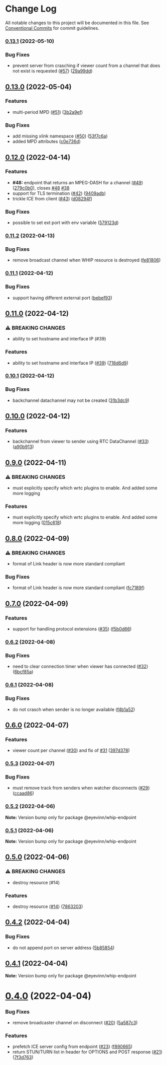 # Change Log

All notable changes to this project will be documented in this file.
See [Conventional Commits](https://conventionalcommits.org) for commit guidelines.

### [0.13.1](https://github.com/Eyevinn/whip/compare/@eyevinn/whip-endpoint@0.13.0...@eyevinn/whip-endpoint@0.13.1) (2022-05-10)


### Bug Fixes

* prevent server from crasching if viewer count from a channel that does not exist is requested ([#57](https://github.com/Eyevinn/whip/issues/57)) ([29a99dd](https://github.com/Eyevinn/whip/commit/29a99dd4ade39d7cacfc33923a35714a1cf8bafb))



## [0.13.0](https://github.com/Eyevinn/whip/compare/@eyevinn/whip-endpoint@0.12.0...@eyevinn/whip-endpoint@0.13.0) (2022-05-04)


### Features

* multi-period MPD ([#51](https://github.com/Eyevinn/whip/issues/51)) ([3b2a9ef](https://github.com/Eyevinn/whip/commit/3b2a9ef003316dc588b9747deac5a7464c57485a))


### Bug Fixes

* add missing xlink namespace ([#50](https://github.com/Eyevinn/whip/issues/50)) ([53f7c6a](https://github.com/Eyevinn/whip/commit/53f7c6aa9613d5115342e890b8ba3a46a568e132))
* added MPD attributes ([c0e736d](https://github.com/Eyevinn/whip/commit/c0e736dbea0289063ecc1139e50febf50ee2d570))



## [0.12.0](https://github.com/Eyevinn/whip/compare/@eyevinn/whip-endpoint@0.11.2...@eyevinn/whip-endpoint@0.12.0) (2022-04-14)


### Features

* **#48:** endpoint that returns an MPEG-DASH for a channel ([#49](https://github.com/Eyevinn/whip/issues/49)) ([279c0b0](https://github.com/Eyevinn/whip/commit/279c0b0135506b1f5c4cb1ec054da2fdbc075019)), closes [#48](https://github.com/Eyevinn/whip/issues/48) [#38](https://github.com/Eyevinn/whip/issues/38)
* support for TLS termination ([#42](https://github.com/Eyevinn/whip/issues/42)) ([9409adb](https://github.com/Eyevinn/whip/commit/9409adbb9ddad9b8e1e9546347d407bfe90bbb5f))
* trickle ICE from client ([#43](https://github.com/Eyevinn/whip/issues/43)) ([d08294f](https://github.com/Eyevinn/whip/commit/d08294f65e8ca73d11062d7c04914157204b832f))


### Bug Fixes

* possible to set ext port with env variable ([579123d](https://github.com/Eyevinn/whip/commit/579123dc5800055bdf4957f4fcad6f01e8d6116b))



### [0.11.2](https://github.com/Eyevinn/whip/compare/@eyevinn/whip-endpoint@0.11.1...@eyevinn/whip-endpoint@0.11.2) (2022-04-13)


### Bug Fixes

* remove broadcast channel when WHIP resource is destroyed ([fe81806](https://github.com/Eyevinn/whip/commit/fe8180663c9b47a42f370357c65609e6757f8eab))



### [0.11.1](https://github.com/Eyevinn/whip/compare/@eyevinn/whip-endpoint@0.11.0...@eyevinn/whip-endpoint@0.11.1) (2022-04-12)


### Bug Fixes

* support having different external port ([bebef93](https://github.com/Eyevinn/whip/commit/bebef935537a57fcb7d836762ac51f5ab65071cd))



## [0.11.0](https://github.com/Eyevinn/whip/compare/@eyevinn/whip-endpoint@0.10.1...@eyevinn/whip-endpoint@0.11.0) (2022-04-12)


### ⚠ BREAKING CHANGES

* ability to set hostname and interface IP (#39)

### Features

* ability to set hostname and interface IP ([#39](https://github.com/Eyevinn/whip/issues/39)) ([718d6d9](https://github.com/Eyevinn/whip/commit/718d6d9981b20b41c7fc1ebfd3ccdeaeef3ccdd5))



### [0.10.1](https://github.com/Eyevinn/whip/compare/@eyevinn/whip-endpoint@0.10.0...@eyevinn/whip-endpoint@0.10.1) (2022-04-12)


### Bug Fixes

* backchannel datachannel may not be created ([31b3dc9](https://github.com/Eyevinn/whip/commit/31b3dc99a5c1e114caff2af8c8414a4e6769f8fa))



## [0.10.0](https://github.com/Eyevinn/whip/compare/@eyevinn/whip-endpoint@0.9.0...@eyevinn/whip-endpoint@0.10.0) (2022-04-12)


### Features

* backchannel from viewer to sender using RTC DataChannel ([#33](https://github.com/Eyevinn/whip/issues/33)) ([a90b913](https://github.com/Eyevinn/whip/commit/a90b913587a612c22388f9c2e89d905054fb9440))



## [0.9.0](https://github.com/Eyevinn/whip/compare/@eyevinn/whip-endpoint@0.8.0...@eyevinn/whip-endpoint@0.9.0) (2022-04-11)


### ⚠ BREAKING CHANGES

* must explicitly specify which wrtc plugins to enable. And added some more logging

### Features

* must explicitly specify which wrtc plugins to enable. And added some more logging ([015c618](https://github.com/Eyevinn/whip/commit/015c618fc5845edf1122683c8c92414d4d31ddf7))



## [0.8.0](https://github.com/Eyevinn/whip/compare/@eyevinn/whip-endpoint@0.7.0...@eyevinn/whip-endpoint@0.8.0) (2022-04-09)


### ⚠ BREAKING CHANGES

* format of Link header is now more standard compliant

### Bug Fixes

* format of Link header is now more standard compliant ([fc7189f](https://github.com/Eyevinn/whip/commit/fc7189f32e86ba36dd8230bcd0b2018c996023df))



## [0.7.0](https://github.com/Eyevinn/whip/compare/@eyevinn/whip-endpoint@0.6.2...@eyevinn/whip-endpoint@0.7.0) (2022-04-09)


### Features

* support for handling protocol extensions ([#35](https://github.com/Eyevinn/whip/issues/35)) ([f5b0d66](https://github.com/Eyevinn/whip/commit/f5b0d6642f142f90222d8a16b8cc32e9636b2504))



### [0.6.2](https://github.com/Eyevinn/whip/compare/@eyevinn/whip-endpoint@0.6.1...@eyevinn/whip-endpoint@0.6.2) (2022-04-08)


### Bug Fixes

* need to clear connection timer when viewer has connected ([#32](https://github.com/Eyevinn/whip/issues/32)) ([6bcf85a](https://github.com/Eyevinn/whip/commit/6bcf85a2b756f3894156ffd455311289c1c14365))



### [0.6.1](https://github.com/Eyevinn/whip/compare/@eyevinn/whip-endpoint@0.6.0...@eyevinn/whip-endpoint@0.6.1) (2022-04-08)


### Bug Fixes

* do not crasch when sender is no longer available ([f4b1a52](https://github.com/Eyevinn/whip/commit/f4b1a528a777378aa8d20c088ee002d29b601be4))



## [0.6.0](https://github.com/Eyevinn/whip/compare/@eyevinn/whip-endpoint@0.5.3...@eyevinn/whip-endpoint@0.6.0) (2022-04-07)


### Features

* viewer count per channel ([#30](https://github.com/Eyevinn/whip/issues/30)) and fix of [#31](https://github.com/Eyevinn/whip/issues/31) ([397d378](https://github.com/Eyevinn/whip/commit/397d378892db44f525766d88dbbe35effa707025))



### [0.5.3](https://github.com/Eyevinn/whip/compare/@eyevinn/whip-endpoint@0.5.2...@eyevinn/whip-endpoint@0.5.3) (2022-04-07)


### Bug Fixes

* must remove track from senders when watcher disconnects ([#29](https://github.com/Eyevinn/whip/issues/29)) ([ccaad86](https://github.com/Eyevinn/whip/commit/ccaad86b6c73d0d04e407aa36095719eeb49b28b))



### [0.5.2](https://github.com/Eyevinn/whip/compare/@eyevinn/whip-endpoint@0.5.1...@eyevinn/whip-endpoint@0.5.2) (2022-04-06)

**Note:** Version bump only for package @eyevinn/whip-endpoint





### [0.5.1](https://github.com/Eyevinn/whip/compare/@eyevinn/whip-endpoint@0.5.0...@eyevinn/whip-endpoint@0.5.1) (2022-04-06)

**Note:** Version bump only for package @eyevinn/whip-endpoint





## [0.5.0](https://github.com/Eyevinn/whip/compare/@eyevinn/whip-endpoint@0.4.2...@eyevinn/whip-endpoint@0.5.0) (2022-04-06)


### ⚠ BREAKING CHANGES

* destroy resource (#14)

### Features

* destroy resource ([#14](https://github.com/Eyevinn/whip/issues/14)) ([7863203](https://github.com/Eyevinn/whip/commit/78632033657c54f3bb4c53067e62edc91d190341))



## [0.4.2](https://github.com/Eyevinn/whip/compare/@eyevinn/whip-endpoint@0.4.1...@eyevinn/whip-endpoint@0.4.2) (2022-04-04)


### Bug Fixes

* do not append port on server address ([5b85854](https://github.com/Eyevinn/whip/commit/5b8585490a88cf57555890f9df9923b784d046bb))





## [0.4.1](https://github.com/Eyevinn/whip/compare/@eyevinn/whip-endpoint@0.4.0...@eyevinn/whip-endpoint@0.4.1) (2022-04-04)

**Note:** Version bump only for package @eyevinn/whip-endpoint





# [0.4.0](https://github.com/Eyevinn/whip/compare/@eyevinn/whip-endpoint@0.3.6...@eyevinn/whip-endpoint@0.4.0) (2022-04-04)


### Bug Fixes

* remove broadcaster channel on disconnect ([#20](https://github.com/Eyevinn/whip/issues/20)) ([5a587c3](https://github.com/Eyevinn/whip/commit/5a587c31e420822f113d9d5eaccc362b145f45f6))


### Features

* prefetch ICE server config from endpoint ([#23](https://github.com/Eyevinn/whip/issues/23)) ([f890665](https://github.com/Eyevinn/whip/commit/f890665c66e35b067ed44a27ed3188457b06cd6b))
* return STUN/TURN list in header for OPTIONS and POST response ([#21](https://github.com/Eyevinn/whip/issues/21)) ([7f3d763](https://github.com/Eyevinn/whip/commit/7f3d763ddf033bc2b42d8d4040d3e132c919394a))
